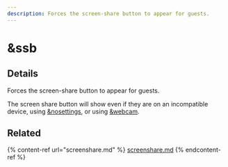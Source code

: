 ```yaml
---
description: Forces the screen-share button to appear for guests.
---
```


# \&ssb

## Details

Forces the screen-share button to appear for guests.

The screen share button will show even if they are on an incompatible device, using [\&nosettings](and-nosettings.md), or using [\&webcam](and-webcam.md).

## Related

{% content-ref url="screenshare.md" %}
[screenshare.md](screenshare.md)
{% endcontent-ref %}
